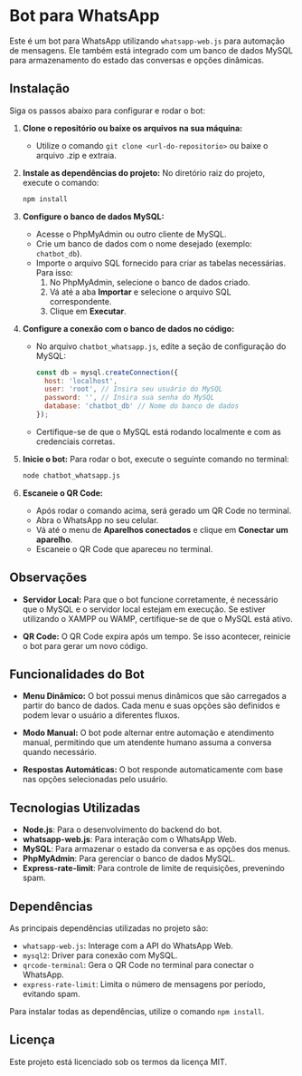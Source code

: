 
# Bot para WhatsApp

Este é um bot para WhatsApp utilizando `whatsapp-web.js` para automação de mensagens. Ele também está integrado com um banco de dados MySQL para armazenamento do estado das conversas e opções dinâmicas.

## Instalação

Siga os passos abaixo para configurar e rodar o bot:

1. **Clone o repositório ou baixe os arquivos na sua máquina:**
   - Utilize o comando `git clone <url-do-repositorio>` ou baixe o arquivo .zip e extraia.

2. **Instale as dependências do projeto:**
   No diretório raiz do projeto, execute o comando:
   ```bash
   npm install
   ```

3. **Configure o banco de dados MySQL:**
   - Acesse o PhpMyAdmin ou outro cliente de MySQL.
   - Crie um banco de dados com o nome desejado (exemplo: `chatbot_db`).
   - Importe o arquivo SQL fornecido para criar as tabelas necessárias. Para isso:
     1. No PhpMyAdmin, selecione o banco de dados criado.
     2. Vá até a aba **Importar** e selecione o arquivo SQL correspondente.
     3. Clique em **Executar**.

4. **Configure a conexão com o banco de dados no código:**
   - No arquivo `chatbot_whatsapp.js`, edite a seção de configuração do MySQL:
     ```js
     const db = mysql.createConnection({
       host: 'localhost',
       user: 'root', // Insira seu usuário do MySQL
       password: '', // Insira sua senha do MySQL
       database: 'chatbot_db' // Nome do banco de dados
     });
     ```
   - Certifique-se de que o MySQL está rodando localmente e com as credenciais corretas.

5. **Inicie o bot:**
   Para rodar o bot, execute o seguinte comando no terminal:
   ```bash
   node chatbot_whatsapp.js
   ```

6. **Escaneie o QR Code:**
   - Após rodar o comando acima, será gerado um QR Code no terminal.
   - Abra o WhatsApp no seu celular.
   - Vá até o menu de **Aparelhos conectados** e clique em **Conectar um aparelho**.
   - Escaneie o QR Code que apareceu no terminal.

## Observações

- **Servidor Local:** Para que o bot funcione corretamente, é necessário que o MySQL e o servidor local estejam em execução. Se estiver utilizando o XAMPP ou WAMP, certifique-se de que o MySQL está ativo.
  
- **QR Code:** O QR Code expira após um tempo. Se isso acontecer, reinicie o bot para gerar um novo código.

## Funcionalidades do Bot

- **Menu Dinâmico:** O bot possui menus dinâmicos que são carregados a partir do banco de dados. Cada menu e suas opções são definidos e podem levar o usuário a diferentes fluxos.
  
- **Modo Manual:** O bot pode alternar entre automação e atendimento manual, permitindo que um atendente humano assuma a conversa quando necessário.
  
- **Respostas Automáticas:** O bot responde automaticamente com base nas opções selecionadas pelo usuário.

## Tecnologias Utilizadas

- **Node.js**: Para o desenvolvimento do backend do bot.
- **whatsapp-web.js**: Para interação com o WhatsApp Web.
- **MySQL**: Para armazenar o estado da conversa e as opções dos menus.
- **PhpMyAdmin**: Para gerenciar o banco de dados MySQL.
- **Express-rate-limit**: Para controle de limite de requisições, prevenindo spam.

## Dependências

As principais dependências utilizadas no projeto são:

- `whatsapp-web.js`: Interage com a API do WhatsApp Web.
- `mysql2`: Driver para conexão com MySQL.
- `qrcode-terminal`: Gera o QR Code no terminal para conectar o WhatsApp.
- `express-rate-limit`: Limita o número de mensagens por período, evitando spam.

Para instalar todas as dependências, utilize o comando `npm install`.

## Licença

Este projeto está licenciado sob os termos da licença MIT.
